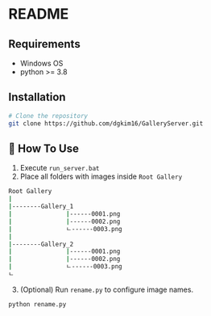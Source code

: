 # README
## Requirements
- Windows OS
- python >= 3.8


## Installation

```bash
# Clone the repository
git clone https://github.com/dgkim16/GalleryServer.git
```

## 🚀 How To Use
1. Execute `run_server.bat`
2. Place all folders with images inside `Root Gallery`
```bash
Root Gallery
|
|--------Gallery_1
|               |------0001.png
|               |------0002.png
|               ㄴ------0003.png
|
|--------Gallery_2
|               |------0001.png
|               |------0002.png
|               ㄴ------0003.png
ㄴ
```
3. (Optional) Run `rename.py` to configure image names. 
```
python rename.py
```
